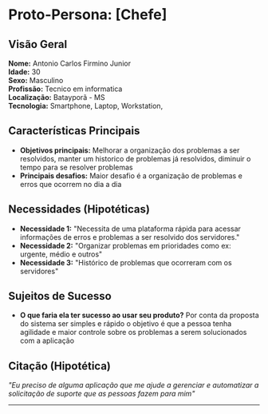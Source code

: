 # Proto-Persona: [Chefe]

## Visão Geral

**Nome:** Antonio Carlos Firmino Junior  
**Idade:** 30  
**Sexo:** Masculino  
**Profissão:** Tecnico em informatica  
**Localização:** Batayporã - MS  
**Tecnologia:** Smartphone, Laptop, Workstation,

## Características Principais

- **Objetivos principais:** Melhorar a organização dos problemas a ser resolvidos, manter um historico de problemas já resolvidos, diminuir o tempo para se resolver problemas
- **Principais desafios:** Maior desafio é a organização de problemas e erros que ocorrem no dia a dia

## Necessidades (Hipotéticas)

- **Necessidade 1:** "Necessita de uma plataforma rápida para acessar informações de erros e problemas a ser resolvido dos servidores."
- **Necessidade 2:** "Organizar problemas em prioridades como ex: urgente, médio e outros"
- **Necessidade 3:** "Histórico de problemas que ocorreram com os servidores"

## Sujeitos de Sucesso

- **O que faria ela ter sucesso ao usar seu produto?** Por conta da proposta do sistema ser simples e rápido o objetivo é que a pessoa tenha agilidade e maior controle sobre os problemas a serem solucionados com a aplicação

## Citação (Hipotética)

_"Eu preciso de alguma aplicação que me ajude a gerenciar e automatizar a solicitação de suporte que as pessoas fazem para mim"_

---

